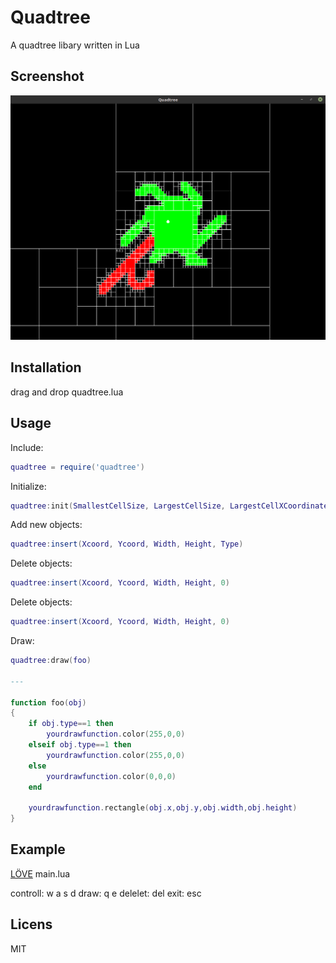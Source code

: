 # Quadtree
A quadtree libary written in Lua

## Screenshot
![PICTURE](https://github.com/varpeti/Quadtree/blob/master/quadtree.png)

## Installation

drag and drop quadtree.lua

## Usage

Include:
```lua
quadtree = require('quadtree')
```

Initialize:
```lua
quadtree:init(SmallestCellSize, LargestCellSize, LargestCellXCoordinate, LargestCellYCoordinate)
```

Add new objects:
```lua
quadtree:insert(Xcoord, Ycoord, Width, Height, Type)
```

Delete objects:
```lua
quadtree:insert(Xcoord, Ycoord, Width, Height, 0)
```

Delete objects:
```lua
quadtree:insert(Xcoord, Ycoord, Width, Height, 0)
```

Draw:
```lua
quadtree:draw(foo)

---

function foo(obj)
{
	if obj.type==1 then 
		yourdrawfunction.color(255,0,0) 
	elseif obj.type==1 then 
		yourdrawfunction.color(255,0,0) 
	else
		yourdrawfunction.color(0,0,0)
	end

	yourdrawfunction.rectangle(obj.x,obj.y,obj.width,obj.height)
}
```

## Example
[LÖVE](http://www.love2d.org)
main.lua

controll: w a s d
draw: q e
delelet: del
exit: esc 

## Licens
MIT
